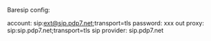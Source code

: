 Baresip config:

account: sip:ext@sip.pdp7.net;transport=tls
password: xxx
out proxy: sip:sip.pdp7.net;transport=tls
sip provider: sip.pdp7.net
